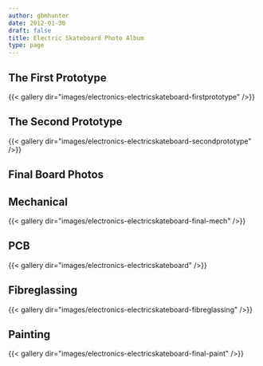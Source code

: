 ```yaml
---
author: gbmhunter
date: 2012-01-30
draft: false
title: Electric Skateboard Photo Album
type: page
---
```


## The First Prototype

{{< gallery dir="images/electronics-electricskateboard-firstprototype" />}}

## The Second Prototype

{{< gallery dir="images/electronics-electricskateboard-secondprototype" />}}

## Final Board Photos

## Mechanical

{{< gallery dir="images/electronics-electricskateboard-final-mech" />}}

## PCB

{{< gallery dir="images/electronics-electricskateboard" />}}

## Fibreglassing

{{< gallery dir="images/electronics-electricskateboard-fibreglassing" />}}

## Painting

{{< gallery dir="images/electronics-electricskateboard-final-paint" />}}